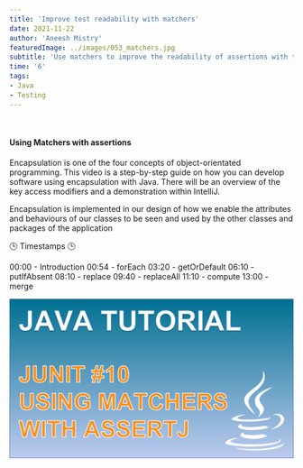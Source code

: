 ```yaml
---
title: 'Improve test readability with matchers'
date: 2021-11-22
author: 'Aneesh Mistry'
featuredImage: ../images/053_matchers.jpg
subtitle: 'Use matchers to improve the readability of assertions with the assertJ library'
time: '6'
tags:
- Java
- Testing
---
```


<br>
<h4>Using Matchers with assertions</h4>
<p>

Encapsulation is one of the four concepts of object-orientated programming. 
This video is a step-by-step guide on how you can develop software using encapsulation with Java. There will be an overview of the key access modifiers and a demonstration within 
IntelliJ.


Encapsulation is implemented in our design of how we enable the attributes and behaviours of our classes to be seen and used by the other classes and packages of the application

🕒 Timestamps 🕒


00:00 - Introduction
00:54 - forEach
03:20 - getOrDefault
06:10 - putIfAbsent
08:10 - replace
09:40 - replaceAll
11:10 - compute
13:00 - merge

[![YouTube video link](../images/053_matchers.jpg)](URL)
</p>
